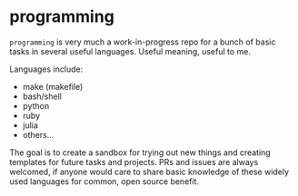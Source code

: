 # programming

`programming` is very much a work-in-progress repo for a bunch of basic tasks in several useful languages. Useful meaning, useful to me. 

Languages include:

* make (makefile)
* bash/shell
* python
* ruby
* julia
* others...

The goal is to create a sandbox for trying out new things and creating templates for future tasks and projects. PRs and issues are always welcomed, if anyone would care to share basic knowledge of these widely used languages for common, open source benefit. 
